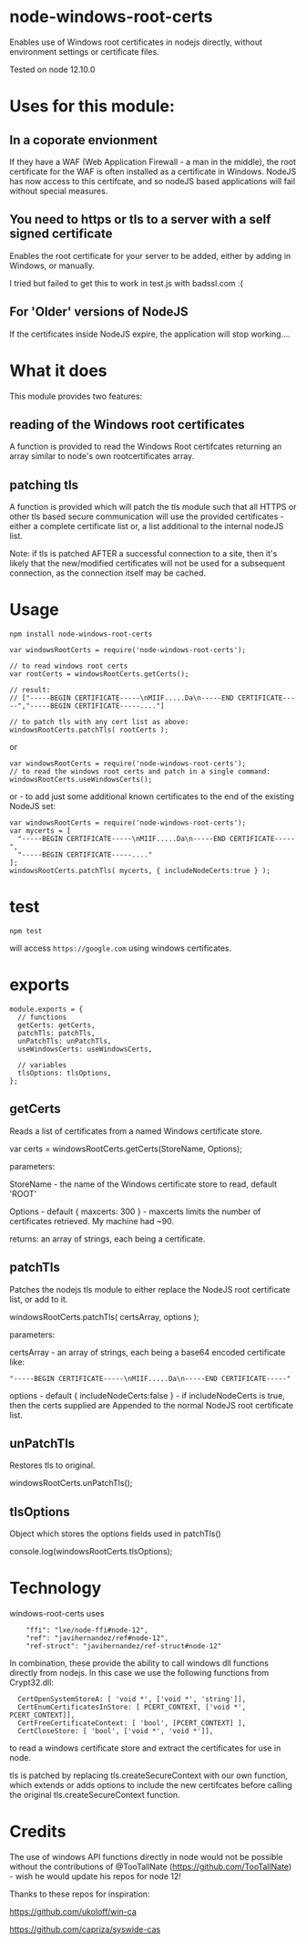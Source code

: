 # node-windows-root-certs

Enables use of Windows root certificates in nodejs directly, without environment settings or certificate files.

Tested on node 12.10.0

# Uses for this module:

## In a coporate envionment 

If they have a WAF (Web Application Firewall - a man in the middle), the root certificate for the WAF is often installed as a certificate in Windows.  NodeJS has now access to this certifcate, and so nodeJS based applications will fail without special measures.

## You need to https or tls to a server with a self signed certificate

Enables the root certificate for your server to be added, either by adding in Windows, or manually.

I tried but failed to get this to work in test.js with badssl.com :(

## For 'Older' versions of NodeJS

If the certificates inside NodeJS expire, the application will stop working....


# What it does

This module provides two features:

## reading of the Windows root certificates

A function is provided to read the Windows Root certifcates returning an array similar to node's own rootcertificates array.

## patching tls

A function is provided which will patch the tls module such that all HTTPS or other tls based secure communication will use the provided certificates - either a complete certificate list or, a list additional to the internal nodeJS list.

Note: if tls is patched AFTER a successful connection to a site, then it's likely that the new/modified certificates will not be used for a subsequent connection, as the connection itself may be cached.

# Usage

`npm install node-windows-root-certs`

```
var windowsRootCerts = require('node-windows-root-certs');

// to read windows root certs
var rootCerts = windowsRootCerts.getCerts();

// result:
// ["-----BEGIN CERTIFICATE-----\nMIIF.....Da\n-----END CERTIFICATE-----","-----BEGIN CERTIFICATE-----...."]

// to patch tls with any cert list as above:
windowsRootCerts.patchTls( rootCerts );
```

or

```
var windowsRootCerts = require('node-windows-root-certs');
// to read the windows root certs and patch in a single command:
windowsRootCerts.useWindowsCerts();
```

or - to add just some additional known certificates to the end of the existing NodeJS set:

```
var windowsRootCerts = require('node-windows-root-certs');
var mycerts = [
  "-----BEGIN CERTIFICATE-----\nMIIF.....Da\n-----END CERTIFICATE-----",
  "-----BEGIN CERTIFICATE-----...."
];
windowsRootCerts.patchTls( mycerts, { includeNodeCerts:true } );

```

# test

`npm test`

will access `https://google.com` using windows certificates.


# exports

```
module.exports = {
  // functions
  getCerts: getCerts, 
  patchTls: patchTls,
  unPatchTls: unPatchTls,
  useWindowsCerts: useWindowsCerts,
  
  // variables
  tlsOptions: tlsOptions,
};
```

## getCerts

Reads a list of certificates from a named Windows certificate store.

var certs = windowsRootCerts.getCerts(StoreName, Options);

parameters:

StoreName - the name of the Windows certificate store to read, default 'ROOT'

Options - default { maxcerts: 300 } - maxcerts limits the number of certificates retrieved.  My machine had ~90.

returns: an array of strings, each being a certificate.

## patchTls

Patches the nodejs tls module to either replace the NodeJS root certificate list, or add to it.

windowsRootCerts.patchTls( certsArray, options );

parameters:

certsArray - an array of strings, each being a base64 encoded certificate like:

`"-----BEGIN CERTIFICATE-----\nMIIF.....Da\n-----END CERTIFICATE-----"`

options - default { includeNodeCerts:false } - if includeNodeCerts is true, then the certs supplied are Appended to the normal NodeJS root certificate list.

## unPatchTls

Restores tls to original.

windowsRootCerts.unPatchTls();

## tlsOptions

Object which stores the options fields used in patchTls()

console.log(windowsRootCerts.tlsOptions);


# Technology

windows-root-certs uses 

```
    "ffi": "lxe/node-ffi#node-12",
    "ref": "javihernandez/ref#node-12",
    "ref-struct": "javihernandez/ref-struct#node-12"
```

In combination, these provide the ability to call windows dll functions directly from nodejs.  In this case we use the following functions from Crypt32.dll:


```
  CertOpenSystemStoreA: [ 'void *', ['void *', 'string']],
  CertEnumCertificatesInStore: [ PCERT_CONTEXT, ['void *', PCERT_CONTEXT]],
  CertFreeCertificateContext: [ 'bool', [PCERT_CONTEXT] ],
  CertCloseStore: [ 'bool', ['void *', 'void *']],
```

to read a windows certificate store and extract the certificates for use in node.

tls is patched by replacing tls.createSecureContext with our own function, which extends or adds options to include the new certifcates before calling the original tls.createSecureContext function.

# Credits

The use of windows API functions directly in node would not be possible without the contributions of @TooTallNate (https://github.com/TooTallNate) - wish he would update his repos for node 12!

Thanks to these repos for inspiration:

https://github.com/ukoloff/win-ca

https://github.com/capriza/syswide-cas


